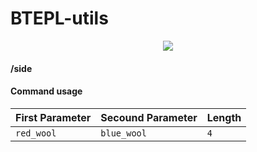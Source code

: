 # BTEPL-utils
<p align="center">
  <img src="[https://i.postimg.cc/dVmL261C/2025-01-0504-11-47-ezgif-com-optimize.gif](https://i.postimg.cc/dVmL261C/2025-01-0504-11-47-ezgif-com-optimize.gif)">
</p>

#### /side <arg> <arg> <length>

#### Command usage
| First Parameter | Secound Parameter     | Length                |
| :-------- | :------- | :------------------------- |
| `red_wool` | `blue_wool` | `4` |

